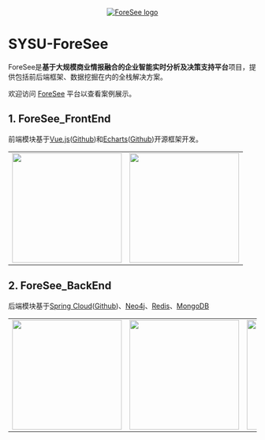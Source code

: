 <p align="center"><a href="http://180.76.249.27/sysuforesee/foresee/#/" target="_blank" rel="noopener noreferrer"><img src="http://180.76.249.27/sysuforesee/foresee/static/img/logo-black.ee6db47c.png" alt="ForeSee logo"></a></p>

# SYSU-ForeSee
ForeSee是**基于大规模商业情报融合的企业智能实时分析及决策支持平台**项目，提供包括前后端框架、数据挖掘在内的全栈解决方案。

欢迎访问 [ForeSee](http://180.76.249.27/sysuforesee/foresee/#/) 平台以查看案例展示。

## 1. ForeSee_FrontEnd
前端模块基于[Vue.js](https://vuejs.org/index.html)([Github](https://github.com/vuejs/vue))和[Echarts](https://echarts.apache.org/zh/index.html)([Github](https://github.com/apache/echarts))开源框架开发。

<table align="center">
  <tbody>
    <tr>
      <!-- <td align="center" valign="middle">
        <a href="https://hadoop.apache.org/" target="_blank">
          <img width="222px" src="https://hadoop.apache.org/elephant.png">
        </a>
      </td> -->
      <td align="center" valign="middle">
        <a href="https://vuejs.org/index.html" target="_blank">
          <img width="222px" src="https://vuejs.org/images/logo.png">
        </a>
      </td>
      <td align="center" valign="middle">
        <a href="https://echarts.apache.org/zh/index.html" target="_blank">
          <img width="222px" src="https://cdn.jsdelivr.net/gh/apache/echarts-website@asf-site/zh/images/logo.png?_v_=20200710_1">
        </a>
      </td>
      <!-- <td align="center" valign="middle">
        <a href="https://passionatepeople.io/" target="_blank">
          <img width="222px" src="https://raw.githubusercontent.com/vuejs/vuejs.org/master/themes/vue/source/images/passionate_people.png">
        </a>
      </td> -->
    </tr>
  </tbody>
</table>

## 2. ForeSee_BackEnd
后端模块基于[Spring Cloud](https://spring.io/projects/spring-cloud)([Github](https://github.com/spring-projects/spring-cloud))、[Neo4j](https://neo4j.com/)、[Redis](https://redis.io/)、[MongoDB](https://www.mongodb.com/cn)

<table align="center">
  <tbody>
    <tr>
      <td align="center" valign="middle">
        <a href="https://spring.io/projects/spring-cloud" target="_blank">
          <img width="222px" src="https://spring.io/images/projects/spring-cloud-81fe04ab129ab99da0e7c7115bb09920.svg">
        </a>
      </td>
      <td align="center" valign="middle">
        <a href="https://neo4j.com/" target="_blank">
          <img width="222px" src="https://dist.neo4j.com/wp-content/uploads/neo4j_logo-325x150-226x100.png">
        </a>
      </td>
      <td align="center" valign="middle">
        <a href="https://redis.io/" target="_blank">
          <img width="222px" src="https://redis.io/images/redis-white.png">
        </a>
      </td>
      <td align="center" valign="middle">
        <a href="https://www.mongodb.com/cn" target="_blank">
          <img width="222px" src="https://upload.wikimedia.org/wikipedia/commons/thumb/0/00/Mongodb.png/440px-Mongodb.png">
        </a>
      </td>
    </tr>
  </tbody>
</table>